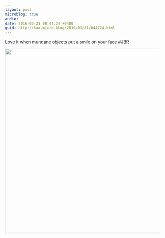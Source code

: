 ```yaml
---
layout: post
microblog: true
audio: 
date: 2016-03-21 08:47:24 +0400
guid: http://kaa.micro.blog/2016/03/21/044724.html
---
```

Love it when mundane objects put a smile on your face #JBR

<img src="https://www.kaa.bz/uploads/2018/b2f2f62180.jpg" width="600" height="600" />
